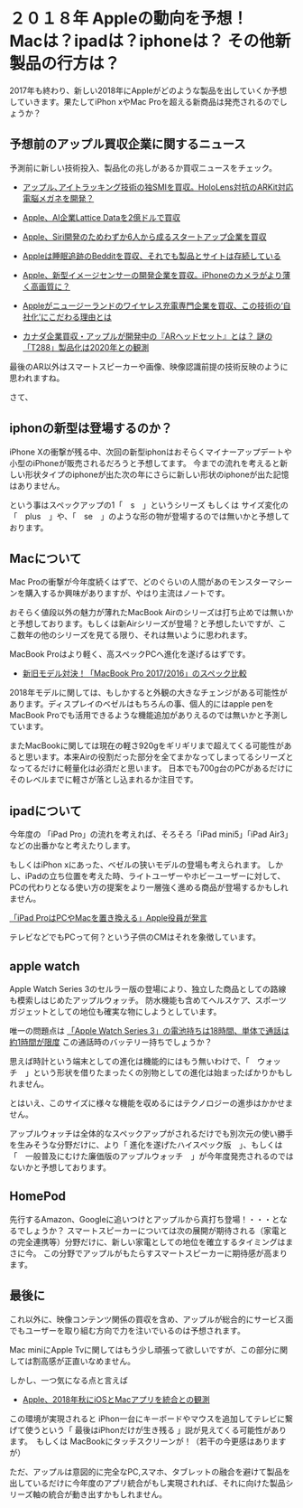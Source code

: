 # ２０１８年 Appleの動向を予想！　Macは？ipadは？iphoneは？ その他新製品の行方は？

2017年も終わり、新しい2018年にAppleがどのような製品を出していくか予想していきます。果たしてiPhon xやMac Proを超える新商品は発売されるのでしょうか？

<!--more-->

## 予想前のアップル買収企業に関するニュース

予測前に新しい技術投入、製品化の兆しがあるか買収ニュースをチェック。

- [アップル､アイトラッキング技術の独SMIを買収。HoloLens対抗のARKit対応電脳メガネを開発？](http://japanese.engadget.com/2017/06/27/smi-hololens-arkit/)

- [Apple、AI企業Lattice Dataを2億ドルで買収](https://iphone-mania.jp/news-167437/)

- [Apple、Siri開発のためわずか6人から成るスタートアップ企業を買収](https://iphone-mania.jp/news-188394/)

- [Appleは睡眠追跡のBedditを買収、それでも製品とサイトは存続している](http://jp.techcrunch.com/2017/05/10/20170509apple-acquires-sleep-tracking-company-beddit/)

- [Apple、新型イメージセンサーの開発企業を買収。iPhoneのカメラがより薄く高画質に？](https://www.gizmodo.jp/2017/11/apple-acquired-invisage-technologies.html)

- [Appleがニュージーランドのワイヤレス充電専門企業を買収、この技術の‘自社化’にこだわる理由とは](http://jp.techcrunch.com/2017/10/26/20171025apple-buys-powerbyproxi-from-new-zealand/)

- [カナダ企業買収・アップルが開発中の『ARヘッドセット』とは？ 謎の「T288」製品化は2020年との観測](https://news.yahoo.co.jp/byline/kokuboshigenobu/20171226-00079678/)

最後のAR以外はスマートスピーカーや画像、映像認識前提の技術反映のように思われますね。

さて、

## iphonの新型は登場するのか？

iPhone Xの衝撃が残る中、次回の新型iphonはおそらくマイナーアップデートや小型のiPhoneが販売されるだろうと予想してます。
今までの流れを考えると新しい形状タイプのiphoneが出た次の年にさらに新しい形状のiphoneが出た記憶はありません。

という事はスペックアップの1「　s　」というシリーズ
もしくは
サイズ変化の「　plus　」や、「　se　」のような形の物が登場するのでは無いかと予想しております。


## Macについて

Mac Proの衝撃が今年度続くはずで、どのぐらいの人間があのモンスターマシーンを購入するか興味がありますが、やはり主流はノートです。

おそらく値段以外の魅力が薄れたMacBook Airのシリーズは打ち止めでは無いかと予想しております。もしくは新Airシリーズが登場？と予想したいですが、ここ数年の他のシリーズを見てる限り、それは無いように思われます。

MacBook Proはより軽く、高スペックPCへ進化を遂げるはずです。

- [新旧モデル対決！「MacBook Pro 2017/2016」のスペック比較](https://gori.me/macbookpro/96607)

2018年モデルに関しては、もしかすると外観の大きなチェンジがある可能性があります。ディスプレイのベゼルはもちろんの事、個人的にはapple penをMacBook Proでも活用できるような機能追加がありえるのでは無いかと予測しています。

またMacBookに関しては現在の軽さ920gをギリギリまで超えてくる可能性があると思います。本来Airの役割だった部分を全てまかなってしまってるシリーズとなってるだけに軽量化は必須だと思います。
日本でも700g台のPCがあるだけにそのレベルまでに軽さが落とし込まれるか注目です。


## ipadについて

今年度の 「iPad Pro」の流れを考えれば、そろそろ「iPad mini5」「iPad Air3」などの出番かなと考えたりします。

もしくはiPhon xにあった、ベゼルの狭いモデルの登場も考えられます。
しかし、iPadの立ち位置を考えた時、ライトユーザーやホビーユーザーに対して、PCの代わりとなる使い方の提案をより一層強く進める商品が登場するかもしれません。

[「iPad ProはPCやMacを置き換える」Apple役員が発言](https://iphone-mania.jp/news-196874/)

テレビなどでもPCって何？という子供のCMはそれを象徴しています。



## apple watch

Apple Watch Series 3のセルラー版の登場により、独立した商品としての路線も模索しはじめたアップルウォッチ。
防水機能も含めてヘルスケア、スポーツガジェットとしての地位も確実な物にしようとしています。

唯一の問題点は
[「Apple Watch Series 3」の電池持ちは18時間、単体で通話は約1時間が限度](https://gori.me/apple-watch/series3/99245)
この通話時のバッテリー持ちでしょうか？

思えば時計という端末としての進化は機能的にはもう無いわけで、「　ウォッチ　」という形状を借りたまったくの別物としての進化は始まったばかりかもしれません。

とはいえ、このサイズに様々な機能を収めるにはテクノロジーの進歩はかかせません。

アップルウォッチは全体的なスペックアップがされるだけでも別次元の使い勝手を生みそうな分野だけに、より「 進化を遂げたハイスペック版　」、もしくは　「　一般普及にむけた廉価版のアップルウォッチ　」が今年度発売されるのではないかと予想しております。


## HomePod

先行するAmazon、Googleに追いつけとアップルから真打ち登場！・・・となるでしょうか？
スマートスピーカーについては次の展開が期待される（家電との完全連携等）分野だけに、新しい家電としての地位を確立するタイミングはまさに今。
この分野でアップルがもたらすスマートスピーカーに期待感が高まります。


## 最後に

これ以外に、映像コンテンツ関係の買収を含め、アップルが総合的にサービス面でもユーザーを取り組む方向で力を注いでいるのは予想されます。

Mac miniにApple Tvに関してはもう少し頑張って欲しいですが、この部分に関しては割高感が正直いなめません。

しかし、一つ気になる点と言えば

- [Apple、2018年秋にiOSとMacアプリを統合との観測](http://jp.techcrunch.com/2017/12/21/2017-12-20-apple-will-reportedly-unify-ios-and-mac-apps-in-2018/)

この環境が実現されると iPhon一台にキーボードやマウスを追加してテレビに繋げて使うという「 最後はiPhonだけが生き残る 」説が見えてくる可能性があります。　もしくは MacBookにタッチスクリーンが！（若干の今更感はありますが）

ただ、アップルは意図的に完全なPC,スマホ、タブレットの融合を避けて製品を出しているだけに今年度のアプリ統合がもし実現されれば、それに向けた製品シリーズ軸の統合が動き出すかもしれません。
